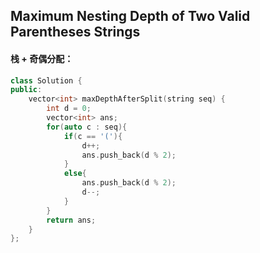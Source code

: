 ## Maximum Nesting Depth of Two Valid Parentheses Strings

#### 栈 + 奇偶分配：

```c++
class Solution {
public:
    vector<int> maxDepthAfterSplit(string seq) {
        int d = 0;
        vector<int> ans;
        for(auto c : seq){
            if(c == '('){
                d++;
                ans.push_back(d % 2);
            }
            else{
                ans.push_back(d % 2);
                d--;
            }
        }
        return ans;
    }
};
```

